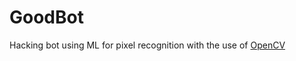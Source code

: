 # GoodBot
Hacking bot using ML for pixel recognition with the use of [OpenCV](https://github.com/opencv/opencv)
